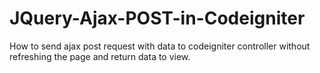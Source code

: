 # JQuery-Ajax-POST-in-Codeigniter
How to send ajax post request with data to codeigniter controller without refreshing the page and return data to view.
